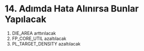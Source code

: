 # 14. Adımda Hata Alınırsa Bunlar Yapılacak
1. DIE_AREA arttırılacak
2. FP_CORE_UTIL azaltılacak
3. PL_TARGET_DENSITY azaltılacak
